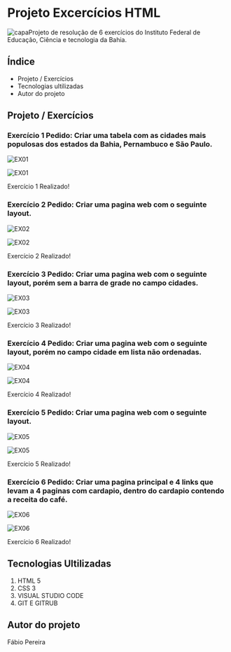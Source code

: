 # Projeto Excercícios HTML
![capa](https://tudosobrehospedagemdesites.com.br/site/wp-content/uploads/2013/10/o-que-e-html-destaque-1.png)Projeto de resolução de 6 exercícios do Instituto Federal de Educação, Ciência e tecnologia da Bahia. 
## Índice
- Projeto / Exercícios
- Tecnologias ultilizadas
- Autor do projeto
 

## Projeto / Exercícios

### Exercício 1 Pedido: Criar uma tabela com as cidades mais populosas dos estados da Bahia, Pernambuco e São Paulo.

![EX01](imagens/ex01pedido.PNG)

![EX01](imagens/ex01realizado.PNG)

Exercício 1 Realizado!


### Exercício 2 Pedido: Criar uma pagina web com o seguinte layout. 
![EX02](imagens/ex02pedido.PNG)


![EX02](imagens/ex02realizado.PNG)

Exercício 2 Realizado!

### Exercício 3 Pedido: Criar uma pagina web com o seguinte layout, porém sem a barra de grade no campo cidades.

![EX03](imagens/ex03pedido.PNG)


![EX03](imagens/ex03realizado.PNG)

Exercício 3 Realizado!
### Exercício 4 Pedido: Criar uma pagina web com o seguinte layout, porém no campo cidade em lista não ordenadas.

![EX04](imagens/ex04pedido.PNG)



![EX04](imagens/ex04realizado.PNG)

Exercício 4 Realizado!

### Exercício 5 Pedido: Criar uma pagina web com o seguinte layout.
![EX05](imagens/ex05pedido.PNG) 


![EX05](imagens/ex05realizado.PNG)

Exercício 5 Realizado!

### Exercício 6 Pedido: Criar uma pagina principal e 4 links que levam a 4 paginas com cardapio, dentro do cardapio contendo a receita do café. 
![EX06](imagens/ex06pedido.PNG)



![EX06](imagens/ex06realizado.PNG)

Exercício 6 Realizado!

## Tecnologias Ultilizadas
1. HTML 5
1. CSS 3
1. VISUAL STUDIO CODE
1. GIT E GITRUB

## Autor do projeto
Fábio Pereira
